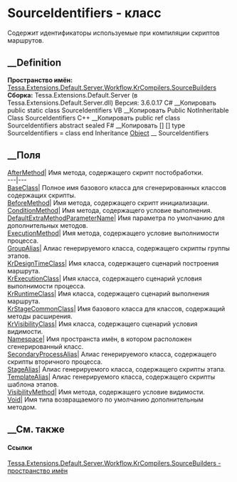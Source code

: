 # SourceIdentifiers - класс
Содержит идентификаторы используемые при компиляции скриптов маршрутов.
## __Definition
 **Пространство имён:**
[Tessa.Extensions.Default.Server.Workflow.KrCompilers.SourceBuilders](N_Tessa_Extensions_Default_Server_Workflow_KrCompilers_SourceBuilders.htm)  
 **Сборка:** Tessa.Extensions.Default.Server (в
Tessa.Extensions.Default.Server.dll) Версия: 3.6.0.17
C# __Копировать
     public static class SourceIdentifiers
VB __Копировать
     Public NotInheritable Class SourceIdentifiers
C++ __Копировать
     public ref class SourceIdentifiers abstract sealed
F# __Копировать
     [<AbstractClassAttribute>]
    [<SealedAttribute>]
    type SourceIdentifiers = class end
Inheritance
    [Object](https://learn.microsoft.com/dotnet/api/system.object) __ SourceIdentifiers
##  __Поля
[AfterMethod](F_Tessa_Extensions_Default_Server_Workflow_KrCompilers_SourceBuilders_SourceIdentifiers_AfterMethod.htm)|
Имя метода, содержащего скрипт постобработки.  
---|---  
[BaseClass](F_Tessa_Extensions_Default_Server_Workflow_KrCompilers_SourceBuilders_SourceIdentifiers_BaseClass.htm)|
Полное имя базового класса для сгенерированных классов содержащих скрипты.  
[BeforeMethod](F_Tessa_Extensions_Default_Server_Workflow_KrCompilers_SourceBuilders_SourceIdentifiers_BeforeMethod.htm)|
Имя метода, содержащего скрипт инициализации.  
[ConditionMethod](F_Tessa_Extensions_Default_Server_Workflow_KrCompilers_SourceBuilders_SourceIdentifiers_ConditionMethod.htm)|
Имя метода, содержащего условие выполнения.  
[DefaultExtraMethodParameterName](F_Tessa_Extensions_Default_Server_Workflow_KrCompilers_SourceBuilders_SourceIdentifiers_DefaultExtraMethodParameterName.htm)|
Имя параметра по умолчанию для дополнительных методов.  
[ExecutionMethod](F_Tessa_Extensions_Default_Server_Workflow_KrCompilers_SourceBuilders_SourceIdentifiers_ExecutionMethod.htm)|
Имя метода, содержащего условие выполнимости процесса.  
[GroupAlias](F_Tessa_Extensions_Default_Server_Workflow_KrCompilers_SourceBuilders_SourceIdentifiers_GroupAlias.htm)|
Алиас генерируемого класса, содержащего скрипты группы этапов.  
[KrDesignTimeClass](F_Tessa_Extensions_Default_Server_Workflow_KrCompilers_SourceBuilders_SourceIdentifiers_KrDesignTimeClass.htm)|
Имя класса, содержащего сценарий построения маршрута.  
[KrExecutionClass](F_Tessa_Extensions_Default_Server_Workflow_KrCompilers_SourceBuilders_SourceIdentifiers_KrExecutionClass.htm)|
Имя класса, содержащего сценарий условия выполнимости процесса.  
[KrRuntimeClass](F_Tessa_Extensions_Default_Server_Workflow_KrCompilers_SourceBuilders_SourceIdentifiers_KrRuntimeClass.htm)|
Имя класса, содержащего сценарий выполнения маршрута.  
[KrStageCommonClass](F_Tessa_Extensions_Default_Server_Workflow_KrCompilers_SourceBuilders_SourceIdentifiers_KrStageCommonClass.htm)|
Имя базового класса для классов, содержащий методы расширения.  
[KrVisibilityClass](F_Tessa_Extensions_Default_Server_Workflow_KrCompilers_SourceBuilders_SourceIdentifiers_KrVisibilityClass.htm)|
Имя класса, содержащего сценарий условия видимости.  
[Namespace](F_Tessa_Extensions_Default_Server_Workflow_KrCompilers_SourceBuilders_SourceIdentifiers_Namespace.htm)|
Имя пространста имён, в котором расположен сгенерированный класс.  
[SecondaryProcessAlias](F_Tessa_Extensions_Default_Server_Workflow_KrCompilers_SourceBuilders_SourceIdentifiers_SecondaryProcessAlias.htm)|
Алиас генерируемого класса, содержащего скрипты вторичного процесса.  
[StageAlias](F_Tessa_Extensions_Default_Server_Workflow_KrCompilers_SourceBuilders_SourceIdentifiers_StageAlias.htm)|
Алиас генерируемого класса, содержащего скрипты этапа.  
[TemplateAlias](F_Tessa_Extensions_Default_Server_Workflow_KrCompilers_SourceBuilders_SourceIdentifiers_TemplateAlias.htm)|
Алиас генерируемого класса, содержащего скрипты шаблона этапов.  
[VisibilityMethod](F_Tessa_Extensions_Default_Server_Workflow_KrCompilers_SourceBuilders_SourceIdentifiers_VisibilityMethod.htm)|
Имя метода, содержащего условие видимости.  
[Void](F_Tessa_Extensions_Default_Server_Workflow_KrCompilers_SourceBuilders_SourceIdentifiers_Void.htm)|
Имя типа возвращаемого по умолчанию дополнительным методом.  
## __См. также
#### Ссылки
[Tessa.Extensions.Default.Server.Workflow.KrCompilers.SourceBuilders -
пространство
имён](N_Tessa_Extensions_Default_Server_Workflow_KrCompilers_SourceBuilders.htm)
